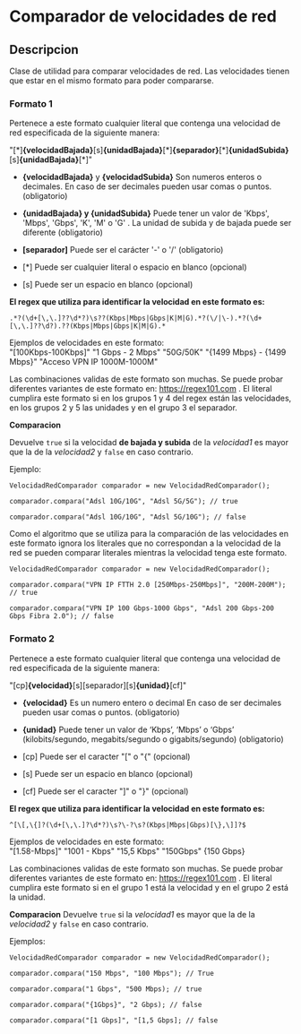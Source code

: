 # Comparador de velocidades de red

## Descripcion

Clase de utilidad para comparar velocidades de red. Las velocidades tienen que estar en el mismo formato para poder compararse.

 ###  Formato 1

 Pertenece a este formato cualquier literal que contenga una velocidad de red especificada de la siguiente manera: 
 
 "[\*]**{velocidadBajada}**[s]**{unidadBajada}**[\*]**{separador}**[\*]**{unidadSubida}**[s]**{unidadBajada}**[\*]"
 
 - **{velocidadBajada}** y **{velocidadSubida}** Son numeros enteros o decimales. En caso de ser decimales pueden usar comas o puntos. (obligatorio)
 
 -  **{unidadBajada} y {unidadSubida}** Puede tener un valor de 'Kbps', 'Mbps', 'Gbps', 'K', 'M' o 'G' . La unidad de subida y de bajada puede ser diferente (obligatorio)

 - **[separador]** Puede ser el carácter '-' o '/' (obligatorio)
 
  - [*] Puede ser cualquier literal o espacio en blanco (opcional)
  
 - [s] Puede ser un espacio en blanco (opcional)
  
**El regex que utiliza para identificar la velocidad en este formato es:** <br>

    .*?(\d+[\,\.]??\d*?)\s??(Kbps|Mbps|Gbps|K|M|G).*?(\/|\-).*?(\d+[\,\.]??\d?).??(Kbps|Mbps|Gbps|K|M|G).*

Ejemplos de velocidades en este formato:  
"[100Kbps-100Kbps]"
"1 Gbps - 2 Mbps"
"50G/50K"
"{1499 Mbps} - {1499 Mbps}"
"Acceso VPN IP 1000M-1000M"

Las combinaciones validas de este formato son muchas. Se puede probar diferentes variantes de este formato en:  https://regex101.com . El literal cumplira este formato si en los grupos 1 y 4 del regex están las velocidades, en los grupos 2 y 5 las unidades y en el grupo 3 el separador.

**Comparacion**
 
Devuelve  `true` si la velocidad **de bajada y subida** de la *velocidad1*  es mayor que la de la *velocidad2* y `false` en caso contrario.

Ejemplo:

    VelocidadRedComparador comparador = new VelocidadRedComparador();
    
    comparador.compara("Adsl 10G/10G", "Adsl 5G/5G"); // true
    
    comparador.compara("Adsl 10G/10G", "Adsl 5G/10G"); // false
    
 Como el algoritmo que se utiliza para la comparación de las velocidades en este formato ignora los literales que no correspondan a la velocidad de la red se pueden comparar literales mientras la velocidad tenga este formato.
 
    VelocidadRedComparador comparador = new VelocidadRedComparador();
    
    comparador.compara("VPN IP FTTH 2.0 [250Mbps-250Mbps]", "200M-200M"); // true
    
    comparador.compara("VPN IP 100 Gbps-1000 Gbps", "Adsl 200 Gbps-200 Gbps Fibra 2.0"); // false
 
 
 ###  Formato 2
 
Pertenece a este formato cualquier literal que contenga una velocidad de red especificada de la siguiente manera:

 "[cp]**{velocidad}**[s][separador][s]**{unidad}**[cf]"
 
- **{velocidad}** Es un numero entero o decimal En caso de ser decimales pueden usar comas o puntos. (obligatorio)

- **{unidad}** Puede tener un valor de ‘Kbps’, ‘Mbps’ o ‘Gbps’ (kilobits/segundo, megabits/segundo o gigabits/segundo) (obligatorio)

- [cp] Puede ser el caracter "[" o "{" (opcional)

- [s] Puede ser un espacio en blanco (opcional)

- [cf]  Puede ser el caracter "]" o "}" (opcional)

**El regex que utiliza para identificar la velocidad en este formato es:** <br>

    ^[\[,\{]?(\d+[\,\.]?\d*?)\s?\-?\s?(Kbps|Mbps|Gbps)[\},\]]?$

Ejemplos de velocidades en este formato:  
"[1.58-Mbps]"
"1001 - Kbps"
"15,5 Kbps"
"150Gbps"
{150 Gbps}

Las combinaciones validas de este formato son muchas. Se puede probar diferentes variantes de este formato en:  https://regex101.com . El literal cumplira este formato si en el grupo 1 está la velocidad y en el grupo 2 está la unidad.

**Comparacion**
Devuelve  `true` si la *velocidad1*  es mayor que la de la *velocidad2* y `false` en caso contrario.

Ejemplos:

    VelocidadRedComparador comparador = new VelocidadRedComparador();
    
    comparador.compara("150 Mbps", "100 Mbps"); // True
    
    comparador.compara("1 Gbps", "500 Mbps); // true

	comparador.compara("{1Gbps}", "2 Gbps); // false

	comparador.compara("[1 Gbps]", "[1,5 Gbps]; // false

